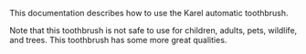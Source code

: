 This documentation describes how to use the Karel automatic toothbrush.


Note that this toothbrush is not safe to use for children, 
adults, pets, wildlife, and trees.
This toothbrush has some more great qualities.
